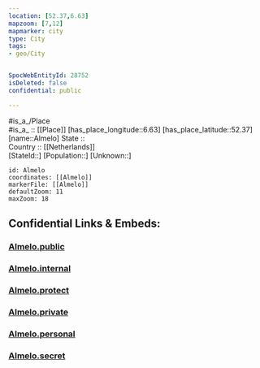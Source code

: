 ```yaml
---
location: [52.37,6.63] 
mapzoom: [7,12] 
mapmarker: city 
type: City
tags:
- geo/City


SpocWebEntityId: 28752
isDeleted: false
confidential: public

---
```

#is_a_/Place  
#is_a_ :: [[Place]] 
[has_place_longitude::6.63] 
[has_place_latitude::52.37] 
[name::Almelo] 
State ::  
Country :: [[Netherlands]]  
[StateId::] 
[Population::] 
[Unknown::] 


```leaflet
id: Almelo
coordinates: [[Almelo]] 
markerFile: [[Almelo]] 
defaultZoom: 11 
maxZoom: 18
```


## Confidential Links & Embeds: 

### [Almelo.public](/_public/\Earth\Continent\Europe\Europe~West\Netherlands\Provinces~Netherlands\Overijssel\CityAlmelo.public.md) 

### [Almelo.internal](/_internal/\Earth\Continent\Europe\Europe~West\Netherlands\Provinces~Netherlands\Overijssel\CityAlmelo.internal.md) 

### [Almelo.protect](/_protect/\Earth\Continent\Europe\Europe~West\Netherlands\Provinces~Netherlands\Overijssel\CityAlmelo.protect.md) 

### [Almelo.private](/_private/\Earth\Continent\Europe\Europe~West\Netherlands\Provinces~Netherlands\Overijssel\CityAlmelo.private.md) 

### [Almelo.personal](/_personal/\Earth\Continent\Europe\Europe~West\Netherlands\Provinces~Netherlands\Overijssel\CityAlmelo.personal.md) 

### [Almelo.secret](/_secret/\Earth\Continent\Europe\Europe~West\Netherlands\Provinces~Netherlands\Overijssel\CityAlmelo.secret.md)

